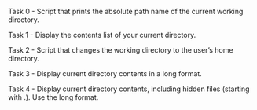 Task 0 - Script that prints the absolute path name of the current working directory.

Task 1 - Display the contents list of your current directory.

Task 2 - Script that changes the working directory to the user’s home directory.

Task 3 - Display current directory contents in a long format.

Task 4 - Display current directory contents, including hidden files (starting with .). Use the long format.
